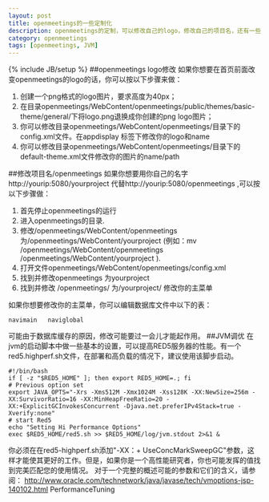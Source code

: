 ```yaml
---
layout: post
title: openmeetings的一些定制化
description: openmeetings的定制，可以修改自己的logo，修改自己的项目名，还有一些性能调优等。
category: openmeetings
tags: [openmeetings, JVM]
---
```

{% include JB/setup %}
##openmeetings logo修改
如果你想要在首页前面改变openmeetings的logo的话，你可以按以下步骤来做：

1. 创建一个png格式的logo图片，要求高度为40px；
2. 在目录openmeetings/WebContent/openmeetings/public/themes/basic-theme/general/下将logo.png退换成你创建的png logo图片；
3. 你可以修改目录openmeetings/WebContent/openmeetings/目录下的 config.xml文件。在appdisplay 标签下修改你的logo和name
4. 你可以修改目录openmeetings/WebContent/openmeetings/目录下的  default-theme.xml文件修改你的图片的name/path

##修改项目名/openmeetings
如果你想要用你自己的名字http://yourip:5080/yourproject 代替http://yourip:5080/openmeetings ,可以按以下步骤做：

1. 首先停止openmeetings的运行
2. 进入openmeetings的目录.
3. 修改/openmeetings/WebContent/openmeetings 为/openmeetings/WebContent/yourproject (例如：mv /openmeetings/WebContent/openmeetings /openmeetings/WebContent/yourproject ).
4. 打开文件openmeetings/WebContent/openmeetings/config.xml
5. 找到并修改<webAppRootKey>openmeetings</webAppRootKey> 为<webAppRootKey>yourproject</webAppRootKey>
6. 找到并修改 <httpRootKey>/openmeetings/</httpRootKey> 为<httpRootKey>/yourproject/</httpRootKey>
修改你的主菜单

如果你想要修改你的主菜单，你可以编辑数据库文件中以下的表：

    navimain   naviglobal

可能由于数据库缓存的原因，修改可能要过一会儿才能起作用。
##JVM调优
在jvm的启动脚本中做一些基本的设置，可以提高RED5服务器的性能。有一个red5.highperf.sh文件，在部署和高负载的情况下，建议使用该脚步启动。

    #!/bin/bash 
    if [ -z "$RED5_HOME" ]; then export RED5_HOME=.; fi 
    # Previous option set 
    export JAVA_OPTS="-Xrs -Xms512M -Xmx1024M -Xss128K -XX:NewSize=256m -XX:SurvivorRatio=16 -XX:MinHeapFreeRatio=20 -XX:+ExplicitGCInvokesConcurrent -Djava.net.preferIPv4Stack=true -Xverify:none" 
    # start Red5 
    echo "Setting Hi Performance Options" 
    exec $RED5_HOME/red5.sh >> $RED5_HOME/log/jvm.stdout 2>&1 & 

你必须在在red5-highperf.sh添加"-XX：+ UseConcMarkSweepGC"参数，这样才能使其更好的工作。但是，如果你是一个高性能研究者，你也可能发挥的值找到完美匹配您的使用情况。
对于一个完整的概述可能的参数和它们的含义，请参阅： http://www.oracle.com/technetwork/java/javase/tech/vmoptions-jsp-140102.html PerformanceTuning
